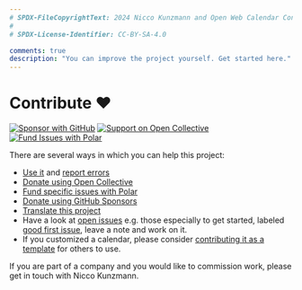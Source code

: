 ```yaml
---
# SPDX-FileCopyrightText: 2024 Nicco Kunzmann and Open Web Calendar Contributors <https://open-web-calendar.quelltext.eu/>
#
# SPDX-License-Identifier: CC-BY-SA-4.0

comments: true
description: "You can improve the project yourself. Get started here."
---
```


# Contribute ♥️

[![Sponsor with GitHub](https://img.shields.io/github/sponsors/niccokunzmann?logo=github&label=GitHub%20Sponsors
)]({{link.fund.github_sponsors}})
[![Support on Open Collective](https://img.shields.io/opencollective/all/open-web-calendar?label=support%20on%20open%20collective)]({{link.fund.open_collective}})
[![Fund Issues with Polar](https://img.shields.io/github/issues/niccokunzmann/open-web-calendar?logo=github&label=issues%20seek%20funding&color=%230062ff)]({{link.fund.polar}})


There are several ways in which you can help this project:

- [Use it]({{link.web}}) and [report errors]({{link.issues}})
- [Donate using Open Collective]({{link.fund.open_collective}})
- [Fund specific issues with Polar]({{link.fund.polar}})
- [Donate using GitHub Sponsors]({{link.fund.github_sponsors}})
- [Translate this project](../dev/translate)
- Have a look at [open issues]({{link.issues}}) e.g. those especially to get started, labeled [good first issue]({{link.good_first_issue}}), leave a note and work on it.
- If you customized a calendar, please consider [contributing it as a template](../templates) for others to use.

If you are part of a company and you would like to commission work, please get in touch with Nicco Kunzmann.
